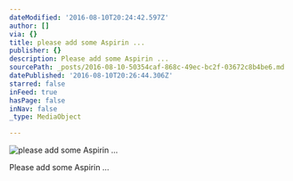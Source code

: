 ```yaml
---
dateModified: '2016-08-10T20:24:42.597Z'
author: []
via: {}
title: please add some Aspirin ...
publisher: {}
description: Please add some Aspirin ...
sourcePath: _posts/2016-08-10-50354caf-868c-49ec-bc2f-03672c8b4be6.md
datePublished: '2016-08-10T20:26:44.306Z'
starred: false
inFeed: true
hasPage: false
inNav: false
_type: MediaObject

---
```

![please add some Aspirin ...](https://the-grid-user-content.s3-us-west-2.amazonaws.com/8716910e-edb9-4276-9e8b-c11fbe978959.jpg)

Please add some Aspirin ...